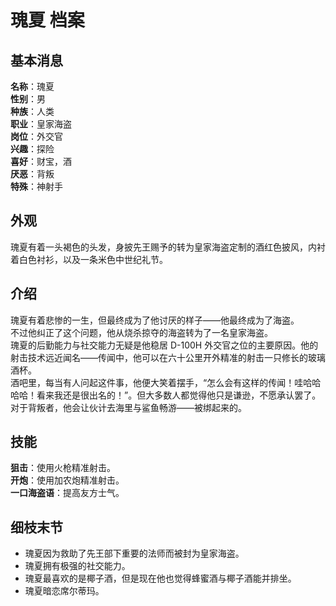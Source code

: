 # 瑰夏 档案

## 基本消息

**名称**：瑰夏  
**性别**：男  
**种族**：人类  
**职业**：皇家海盗  
**岗位**：外交官  
**兴趣**：探险  
**喜好**：财宝，酒  
**厌恶**：背叛  
**特殊**：神射手

## 外观

瑰夏有着一头褐色的头发，身披先王赐予的转为皇家海盗定制的酒红色披风，内衬着白色衬衫，以及一条米色中世纪礼节。

## 介绍

瑰夏有着悲惨的一生，但最终成为了他讨厌的样子——他最终成为了海盗。  
不过他纠正了这个问题，他从烧杀掠夺的海盗转为了一名皇家海盗。  
瑰夏的后勤能力与社交能力无疑是他稳居 D-100H 外交官之位的主要原因。他的射击技术远近闻名——传闻中，他可以在六十公里开外精准的射击一只修长的玻璃酒杯。  
酒吧里，每当有人问起这件事，他便大笑着摆手，“怎么会有这样的传闻！哇哈哈哈哈！看来我还是很出名的！”。但大多数人都觉得他只是谦逊，不愿承认罢了。  
对于背叛者，他会让伙计去海里与鲨鱼畅游——被绑起来的。

## 技能

**狙击**：使用火枪精准射击。  
**开炮**：使用加农炮精准射击。  
**一口海盗语**：提高友方士气。

## 细枝末节

-   瑰夏因为救助了先王部下重要的法师而被封为皇家海盗。
-   瑰夏拥有极强的社交能力。
-   瑰夏最喜欢的是椰子酒，但是现在他也觉得蜂蜜酒与椰子酒能并排坐。
-   瑰夏暗恋席尔蒂玛。
